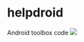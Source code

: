 # helpdroid
Android toolbox code
[![](https://jitpack.io/v/Carrene/helpdroid.svg)](https://jitpack.io/#Carrene/helpdroid)
